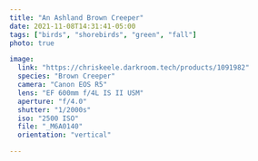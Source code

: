 ```yaml
---
title: "An Ashland Brown Creeper"
date: 2021-11-08T14:31:41-05:00
tags: ["birds", "shorebirds", "green", "fall"]
photo: true

image:
  link: "https://chriskeele.darkroom.tech/products/1091982"
  species: "Brown Creeper"
  camera: "Canon EOS R5"
  lens: "EF 600mm f/4L IS II USM"
  aperture: "f/4.0"
  shutter: "1/2000s"
  iso: "2500 ISO"
  file: "_M6A0140"
  orientation: "vertical"

---
```

